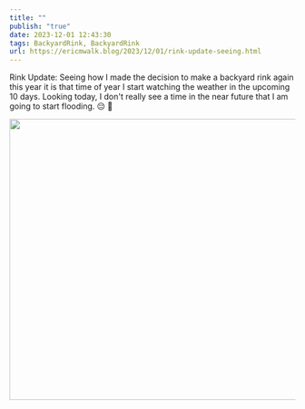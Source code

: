 ```yaml
---
title: ""
publish: "true"
date: 2023-12-01 12:43:30
tags: BackyardRink, BackyardRink
url: https://ericmwalk.blog/2023/12/01/rink-update-seeing.html
---
```


Rink Update: Seeing how I made the decision to make a backyard rink again this year it is that time of year I start watching the weather in the upcoming 10 days. Looking today, I don't really see a time in the near future that I am going to start flooding. 😔 🏒

<img src="uploads/2023/pasted-graphic.png" width="600" height="496" alt="">